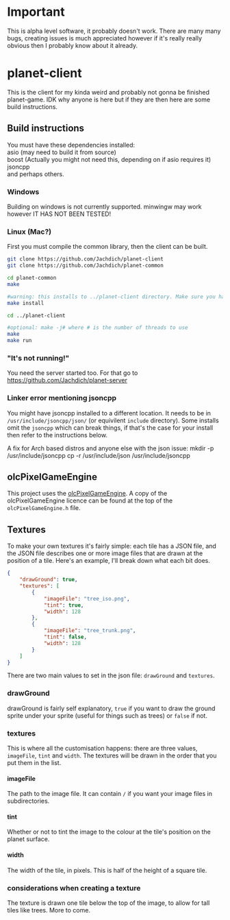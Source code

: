 # Important

This is alpha level software, it probably doesn't work. There are many many bugs, creating issues is much appreciated however if it's really really obvious then I probably know about it already.

# planet-client

This is the client for my kinda weird and probably not gonna be finished planet-game. IDK why anyone is here but if they are then here are some build instructions.

## Build instructions

You must have these dependencies installed:  
    asio (may need to build it from source)  
    boost (Actually you might not need this, depending on if asio requires it)
    jsoncpp  
and perhaps others.  

### Windows

Building on windows is not currently supported. minwingw may work however IT HAS NOT BEEN TESTED!

### Linux (Mac?)

First you must compile the common library, then the client can be built.
```bash
git clone https://github.com/Jachdich/planet-client
git clone https://github.com/Jachdich/planet-common

cd planet-common
make

#warning: this installs to ../planet-client directory. Make sure you have that installed!
make install

cd ../planet-client

#optional: make -j# where # is the number of threads to use
make
make run
```

### "It's not running!"

You need the server started too. For that go to https://github.com/Jachdich/planet-server

### Linker error mentioning jsoncpp

You might have jsoncpp installed to a different location. It needs to be in `/usr/include/jsoncpp/json/` (or equivilent `include` directory). Some installs omit the `jsoncpp` which can break things, if that's the case for your install then refer to the instructions below.

A fix for Arch based distros and anyone else with the json issue:
mkdir -p /usr/include/jsoncpp
cp -r /usr/include/json /usr/include/jsoncpp

## olcPixelGameEngine

This project uses the [olcPixelGameEngine](https://github.com/OneLoneCoder/olcPixelGameEngine). A copy of the olcPixelGameEngine licence can be found at the top of the `olcPixelGameEngine.h` file.


## Textures

To make your own textures it's fairly simple: each tile has a JSON file, and the JSON file describes one or more image files that are drawn at the position of a tile. Here's an example, I'll break down what each bit does.

```json
{
    "drawGround": true,
    "textures": [
        {
            "imageFile": "tree_iso.png",
            "tint": true,
            "width": 128
        },
        {
            "imageFile": "tree_trunk.png",
            "tint": false,
            "width": 128
        }
    ]
}
```

There are two main values to set in the json file: `drawGround` and `textures`.

### drawGround

drawGround is fairly self explanatory, `true` if you want to draw the ground sprite under your sprite (useful for things such as trees) or `false` if not.

### textures

This is where all the customisation happens: there are three values, `imageFile`, `tint` and `width`. The textures will be drawn in the order that you put them in the list.

#### imageFile

The path to the image file. It can contain `/` if you want your image files in subdirectories.

#### tint

Whether or not to tint the image to the colour at the tile's position on the planet surface.

#### width

The width of the tile, in pixels. This is half of the height of a square tile.

### considerations when creating a texture

The texture is drawn one tile below the top of the image, to allow for tall tiles like trees.
More to come.
